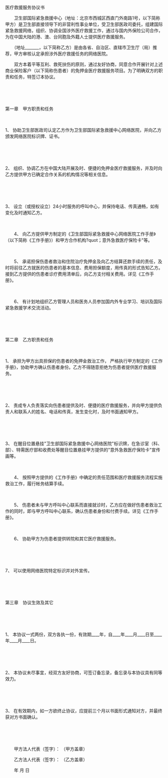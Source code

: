 



医疗救援服务协议书



 

　　卫生部国际紧急救援中心（地址：北京市西城区西直门外南路1号，以下简称甲方）是卫生部直接领导下的非营利性事业单位，受卫生部医政司委托，组建国际紧急救援网络，组织、协调全国涉外医疗救援工作，通过与国内外保险公司合作，为在中国大陆的港、澳、台同胞及外籍人士提供医疗救援服务。

　　（地址_______，以下简称乙方）是由各省、自治区、直辖市卫生厅（局）推荐，甲方审核认定承担涉外医疗救援任务的网络医院。

　　双方本着平等互利、救死扶伤的原则，通过友好协商，同意合作开展针对上述商业保险客户（以下简称伤患者）的免押金医疗救援服务项目。为了明确双方的职责和任务，特签订本协议。

　　

　　


 第一章　甲方职责和任务



　　

1、
 协助卫生部医政司认定乙方作为卫生部国际紧急救援中心网络医院，并向乙方颁发网络医院标识牌、证书。

　　

　　

2、
 组织、协调乙方在中国大陆开展及时、便捷的免押金医疗救援服务，并及时向乙方提供甲方已确定合作关系的机构情况等相关信息。

　　

　　

3、
 设立（或授权设立）24小时服务的呼叫中心，并保持电话、传真通畅，如有变化及时通知乙方。

　　

　　4、 向乙方提供甲方制定的《卫生部国际紧急救援中心网络医院工作手册》（以下简称《工作手册》）和甲方合作机构?quot；意外急救医疗保险卡"等。

　　

　　5、 承诺担保伤患者救治和住院治疗免押金及向乙方结算还款手续的责任，及时将前往乙方就医的伤患者的基本信息、费用担保额度，用传真的形式告知乙方。接到乙方提供的伤患者诊疗费用清单后，向乙方支付相关费用。详见《工作手册》。

　　

　　6、 有计划地组织乙方管理人员和医务人员参加国内外专业学习、培训及国际紧急救援学术交流活动。

　　

　　


 第二章　乙方职责和任务



　　

1、
 承担为甲方出具担保的伤患者的免押金救治工作， 严格执行甲方制定的《工作手册》，协助甲方确认伤患者身份。乙方不得随意拒绝为伤患者提供医疗救援服务。

　　

　　

2、
 责成专人负责落实向伤患者提供及时、便捷的医疗救援服务，并向甲方提供负责人和联系人的姓名、电话和传真，发生变化时，及时书面通知甲方。

　　

　　

3、
 在醒目位置悬挂"卫生部国际紧急救援中心网络医院"标识牌，在急诊室（科、部）、特需医疗部和收费处等醒目位置悬挂甲方提供的"意外急救医疗保险卡"宣传画等。

　　

　　4、 按照甲方提供的《工作手册》中确定的责任范围和医疗救援服务流程实施救治工作，履行帐务结算手续。

　　

　　5、 伤患者未与甲方呼叫中心联系而直接就诊时，乙方应在做好伤患者救治工作的同时，即与甲方呼叫中心联系，确认伤患者身份和付费手续。详见《工作手册》。

　　

　　6、 协助甲方为伤患者提供转院和其它医疗救援服务。

　　

　　

7、
 可以使用网络医院特定标识并对外宣传。

　　

　　


 第三章　协议生效及其它



　　

　　

1、
本协议一式两份，双方各执一份，有效期____年，自____年____月____日至____年____月____日。

　　

　　

2、
本协议未尽事宜，经双方友好协商，可签订备忘录，备忘录与本协议具有同等效力。

　　

　　

3、
在有效期内，如一方欲终止协议，应提前三个月以书面形式通知对方，并最终获对方书面确认。

　　

　　　　

　　甲方法人代表（签字）： （甲方盖章）

　　乙方法人代表（签字）： （乙方盖章）

　　年 月 日